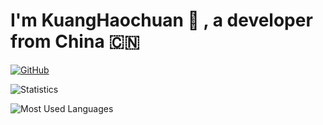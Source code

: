 # I'm KuangHaochuan 👋 , a developer from China 🇨🇳

[![GitHub](https://img.shields.io/badge/dynamic/json?logo=github&label=GitHub&labelColor=495867&color=495867&query=%24.data.totalSubs&url=https%3A%2F%2Fapi.spencerwoo.com%2Fsubstats%2F%3Fsource%3Dgithub%26queryKey%3Dhayschan&style=flat-square)](https://github.com/springmonster)


![Statistics](https://github-readme-stats.vercel.app/api?username=springmonster)

![Most Used Languages](https://github-readme-stats.vercel.app/api/top-langs/?username=springmonster&layout=compact)
